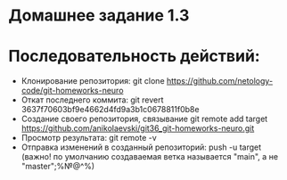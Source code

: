 # Домашнее задание 1.3
# Последовательность действий:
* Клонирование репозитория: git clone https://github.com/netology-code/git-homeworks-neuro
* Откат последнего коммита: git revert 3637f70603bf9e4662d4fd9a3b1c0678811f0b8e
* Создание своего репозитория, связывание git remote add target https://github.com/anikolaevski/git36_git-homeworks-neuro.git
* Просмотр результата: git remote -v
* Отправка изменений в созданный репозиторий: push -u target (важно! по умолчанию создаваемая ветка называется "main", а не "master";%№@^%)

